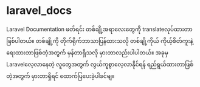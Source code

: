 # laravel_docs
Laravel Documentation ဖတ်ရင်း တစ်ချို့အရာလေးတွေကို translateလုပ်ထားတာဖြစ်ပါတယ်။ တစ်ချို့ကို တိုက်ရိုက်ဘာသာပြန်ထားသလို တစ်ချို့ကိုယ် ကိုယ့်စိတ်ကူးနဲ့ ရေးထားတာဖြစ်တဲ့အတွက် မှန်တာရှိသလို မှားတာလည်းပါပါတယ်။ အခုမှ Laravelလေ့လာနေတဲ့ လူတွေအတွက် လွယ်ကူစွာလေ့လာနိုင်ရန် ရည်ရွယ်ထားတာဖြစ်တဲ့အတွက် မှားတာရှိရင် ထောက်ပြပေးခဲ့ပါခင်ဗျ။ 
